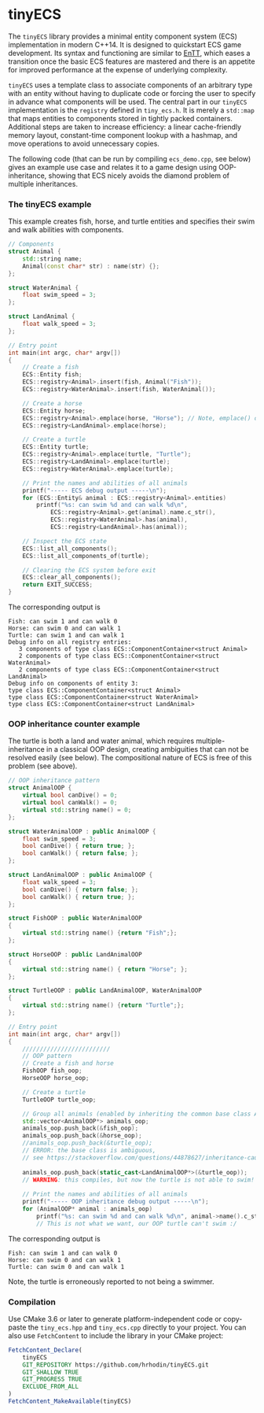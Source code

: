 # tinyECS

The `tinyECS` library provides a minimal entity component system (ECS) implementation in modern C++14. It is designed to quickstart ECS game development. Its syntax and functioning are similar to [EnTT](https://github.com/skypjack/entt), which eases a transition once the basic ECS features are mastered and there is an appetite for improved performance at the expense of underlying complexity.

`tinyECS` uses a template class to associate components of an arbitrary type with an entity without having to duplicate code or forcing the user to specify in advance what components will be used. The central part in our `tinyECS`  implementation is the `registry` defined in `tiny_ecs.h`. It is merely a `std::map` that maps entities to components stored in tightly packed containers. Additional steps are taken to increase efficiency: a linear cache-friendly memory layout, constant-time component lookup with a hashmap, and move operations to avoid unnecessary copies.

The following code (that can be run by compiling `ecs_demo.cpp`, see below) gives an example use case and relates it to a game design using OOP-inheritance, showing that ECS nicely avoids the diamond problem of multiple inheritances.

### The tinyECS example
This example creates fish, horse, and turtle entities and specifies their swim and walk abilities with components.
```cpp
// Components
struct Animal {
	std::string name;
	Animal(const char* str) : name(str) {};
};

struct WaterAnimal {
	float swim_speed = 3;
};

struct LandAnimal {
	float walk_speed = 3;
};

// Entry point
int main(int argc, char* argv[])
{
	// Create a fish
	ECS::Entity fish;
	ECS::registry<Animal>.insert(fish, Animal("Fish"));
	ECS::registry<WaterAnimal>.insert(fish, WaterAnimal());

	// Create a horse
	ECS::Entity horse;
	ECS::registry<Animal>.emplace(horse, "Horse"); // Note, emplace() does the same as insert() but is shorter
	ECS::registry<LandAnimal>.emplace(horse);

	// Create a turtle
	ECS::Entity turtle;
	ECS::registry<Animal>.emplace(turtle, "Turtle");
	ECS::registry<LandAnimal>.emplace(turtle);
	ECS::registry<WaterAnimal>.emplace(turtle);

	// Print the names and abilities of all animals
	printf("----- ECS debug output -----\n");
	for (ECS::Entity& animal : ECS::registry<Animal>.entities)
		printf("%s: can swim %d and can walk %d\n",
			ECS::registry<Animal>.get(animal).name.c_str(),
			ECS::registry<WaterAnimal>.has(animal),
			ECS::registry<LandAnimal>.has(animal));

	// Inspect the ECS state
	ECS::list_all_components();
	ECS::list_all_components_of(turtle);

	// Clearing the ECS system before exit
	ECS::clear_all_components();
	return EXIT_SUCCESS;
}
```
The corresponding output is
```
Fish: can swim 1 and can walk 0
Horse: can swim 0 and can walk 1
Turtle: can swim 1 and can walk 1
Debug info on all registry entries:
   3 components of type class ECS::ComponentContainer<struct Animal>
   2 components of type class ECS::ComponentContainer<struct WaterAnimal>
   2 components of type class ECS::ComponentContainer<struct LandAnimal>
Debug info on components of entity 3:
type class ECS::ComponentContainer<struct Animal>
type class ECS::ComponentContainer<struct WaterAnimal>
type class ECS::ComponentContainer<struct LandAnimal>
```

### OOP inheritance counter example
The turtle is both a land and water animal, which requires multiple-inheritance in a classical OOP design, creating ambiguities that can not be resolved easily (see below). The compositional nature of ECS is free of this problem (see above).
```cpp
// OOP inheritance pattern
struct AnimalOOP {
	virtual bool canDive() = 0;
	virtual bool canWalk() = 0;
	virtual std::string name() = 0;
};

struct WaterAnimalOOP : public AnimalOOP {
	float swim_speed = 3;
	bool canDive() { return true; };
	bool canWalk() { return false; };
};

struct LandAnimalOOP : public AnimalOOP {
	float walk_speed = 3;
	bool canDive() { return false; };
	bool canWalk() { return true; };
};

struct FishOOP : public WaterAnimalOOP
{
	virtual std::string name() {return "Fish";};
};

struct HorseOOP : public LandAnimalOOP
{
	virtual std::string name() { return "Horse"; };
};

struct TurtleOOP : public LandAnimalOOP, WaterAnimalOOP
{
	virtual std::string name() {return "Turtle";};
};

// Entry point
int main(int argc, char* argv[])
{
	/////////////////////////
	// OOP pattern
	// Create a fish and horse
	FishOOP fish_oop;
	HorseOOP horse_oop;

	// Create a turtle
	TurtleOOP turtle_oop;

	// Group all animals (enabled by inheriting the common base class Animal)
	std::vector<AnimalOOP*> animals_oop;
	animals_oop.push_back(&fish_oop);
	animals_oop.push_back(&horse_oop);
	//animals_oop.push_back(&turtle_oop); 
	// ERROR: the base class is ambiguous, 
	// see https://stackoverflow.com/questions/44878627/inheritance-causes-ambiguous-conversion
	
	animals_oop.push_back(static_cast<LandAnimalOOP*>(&turtle_oop)); 
	// WARNING: this compiles, but now the turtle is not able to swim!
	
	// Print the names and abilities of all animals
	printf("----- OOP inheritance debug output -----\n");
	for (AnimalOOP* animal : animals_oop)
		printf("%s: can swim %d and can walk %d\n", animal->name().c_str(), animal->canDive(), animal->canWalk());
		// This is not what we want, our OOP turtle can't swim :/
```
The corresponding output is
```
Fish: can swim 1 and can walk 0
Horse: can swim 0 and can walk 1
Turtle: can swim 0 and can walk 1
```
Note, the turtle is erroneously reported to not being a swimmer.

### Compilation

Use CMake 3.6 or later to generate platform-independent code or copy-paste the `tiny_ecs.hpp` and `tiny_ecs.cpp` directly to your project.
You can also use `FetchContent` to include the library in  your CMake project:
```cmake
FetchContent_Declare(
    tinyECS
    GIT_REPOSITORY https://github.com/hrhodin/tinyECS.git
    GIT_SHALLOW TRUE
    GIT_PROGRESS TRUE
    EXCLUDE_FROM_ALL
)
FetchContent_MakeAvailable(tinyECS)
```
